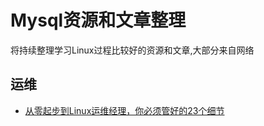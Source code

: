 # Mysql资源和文章整理
将持续整理学习Linux过程比较好的资源和文章,大部分来自网络

## 运维
* [从零起步到Linux运维经理，你必须管好的23个细节](https://mp.weixin.qq.com/s/fkrlB5E_h4nLDsXoOAm9ng)

